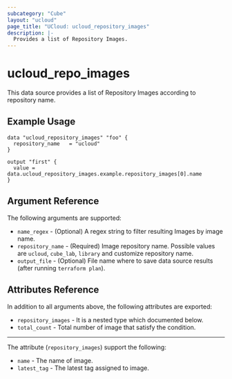 ```yaml
---
subcategory: "Cube"
layout: "ucloud"
page_title: "UCloud: ucloud_repository_images"
description: |-
  Provides a list of Repository Images.
---
```


# ucloud_repo_images

This data source provides a list of Repository Images according to repository name.

## Example Usage

```hcl
data "ucloud_repository_images" "foo" {
  repository_name   = "ucloud"
}

output "first" {
  value = data.ucloud_repository_images.example.repository_images[0].name
}
```

## Argument Reference

The following arguments are supported:

* `name_regex` - (Optional) A regex string to filter resulting Images by image name.
* `repository_name` - (Required) Image repository name. Possible values are `ucloud`, `cube_lab`, `library` and customize repository name.
* `output_file` - (Optional) File name where to save data source results (after running `terraform plan`).

## Attributes Reference

In addition to all arguments above, the following attributes are exported:

* `repository_images` - It is a nested type which documented below.
* `total_count` - Total number of image that satisfy the condition.

- - -

The attribute (`repository_images`) support the following:

* `name` - The name of image.
* `latest_tag` - The latest tag assigned to image.